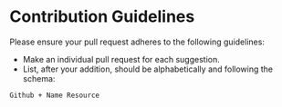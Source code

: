 # Contribution Guidelines

Please ensure your pull request adheres to the following guidelines:

- Make an individual pull request for each suggestion.
- List, after your addition, should be alphabetically and following the schema:

`Github + Name Resource`
